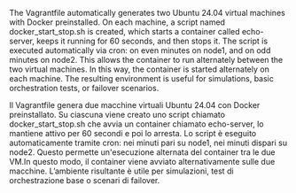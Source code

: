 The Vagrantfile automatically generates two Ubuntu 24.04 virtual machines with Docker preinstalled. On each machine, a script named docker_start_stop.sh is created, which starts a container called echo-server, keeps it running for 60 seconds, and then stops it. The script is executed automatically via cron: on even minutes on node1, and on odd minutes on node2. This allows the container to run alternately between the two virtual machines. In this way, the container is started alternately on each machine. The resulting environment is useful for simulations, basic orchestration tests, or failover scenarios.




Il Vagrantfile genera due macchine virtuali Ubuntu 24.04 con Docker preinstallato. Su ciascuna viene creato uno script chiamato docker_start_stop.sh che avvia un container chiamato echo-server, lo mantiene attivo per 60 secondi e poi lo arresta. Lo script è eseguito automaticamente tramite cron: nei minuti pari su node1, nei minuti dispari su node2. Questo permette un'esecuzione alternata del container tra le due VM.In questo modo, il container viene avviato alternativamente sulle due macchine. L’ambiente risultante è utile per simulazioni, test di orchestrazione base o scenari di failover.



